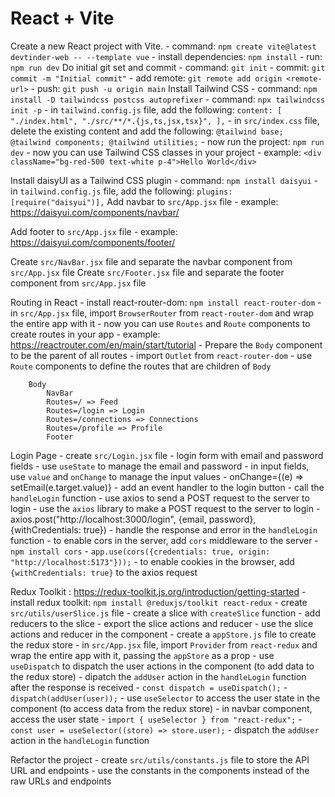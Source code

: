 # React + Vite

Create a new React project with Vite.
    - command: `npm create vite@latest devtinder-web -- --template vue`
    - install dependencies: `npm install`
    - run: `npm run dev`
Do initial git set and commit
    - command: `git init`
    - commit: `git commit -m "Initial commit"`
    - add remote: `git remote add origin <remote-url>`
    - push: `git push -u origin main`
Install Tailwind CSS
    - command: `npm install -D tailwindcss postcss autoprefixer`
    - command: `npx tailwindcss init -p`
    - in `tailwind.config.js` file, add the following:
        ```
        content: [
            "./index.html",
            "./src/**/*.{js,ts,jsx,tsx}",
        ],
        ```
    - in `src/index.css` file, delete the existing content and add the following:
        ```
        @tailwind base;
        @tailwind components;
        @tailwind utilities;
        ```
    - now run the project: `npm run dev`
    - now you can use Tailwind CSS classes in your project
        - example: `<div className="bg-red-500 text-white p-4">Hello World</div>`

Install daisyUI as a Tailwind CSS plugin
    - command: `npm install daisyui`
    - in `tailwind.config.js` file, add the following:
        ```
        plugins: [require("daisyui")],
        ```
Add navbar to `src/App.jsx` file
    - example: https://daisyui.com/components/navbar/

Add footer to `src/App.jsx` file
    - example: https://daisyui.com/components/footer/

Create `src/NavBar.jsx` file and separate the navbar component from `src/App.jsx` file
Create `src/Footer.jsx` file and separate the footer component from `src/App.jsx` file

Routing in React
    - install react-router-dom: `npm install react-router-dom`
    - in `src/App.jsx` file, import `BrowserRouter` from `react-router-dom` and wrap the entire app with it
    - now you can use `Routes` and `Route` components to create routes in your app
        - example: https://reactrouter.com/en/main/start/tutorial
    - Prepare the `Body` component to be the parent of all routes
        - import `Outlet` from `react-router-dom`
        - use `Route` components to define the routes that are children of `Body`

        Body
            NavBar
            Routes=/ => Feed
            Routes=/login => Login
            Routes=/connections => Connections
            Routes=/profile => Profile
            Footer
    
Login Page
    - create `src/Login.jsx` file
    - login form with email and password fields
        - use `useState` to manage the email and password
        - in input fields, use `value` and `onChange` to manage the input values
        - onChange={(e) => setEmail(e.target.value)}
        - add an event handler to the login button
        - call the `handleLogin` function
    - use axios to send a POST request to the server to login
    - use the `axios` library to make a POST request to the server to login
    - axios.post("http://localhost:3000/login", {email, password}, {withCredentials: true})
    - handle the response and error in the `handleLogin` function
    - to enable cors in the server, add `cors` middleware to the server
        - `npm install cors`
        - `app.use(cors({credentials: true, origin: "http://localhost:5173"}));`
    - to enable cookies in the browser, add `{withCredentials: true}` to the axios request

Redux Toolkit : https://redux-toolkit.js.org/introduction/getting-started
    - install redux toolkit: `npm install @reduxjs/toolkit react-redux`
    - create `src/utils/userSlice.js` file
    - create a slice with `createSlice` function
    - add reducers to the slice
    - export the slice actions and reducer
    - use the slice actions and reducer in the component
    - create a `appStore.js` file to create the redux store
    - in `src/App.jsx` file, import `Provider` from `react-redux` and wrap the entire app with it, passing the `appStore` as a prop
    - use `useDispatch` to dispatch the user actions in the component (to add data to the redux store)
        - dipatch the `addUser` action in the `handleLogin` function after the response is received
        - `const dispatch = useDispatch();`
        - `dispatch(addUser(user));`
    - use `useSelector` to access the user state in the component (to access data from the redux store)
        - in navbar component, access the user state
            - `import { useSelector } from "react-redux";`
        - `const user = useSelector((store) => store.user);`
    - dispatch the `addUser` action in the `handleLogin` function

Refactor the project
    - create `src/utils/constants.js` file to store the API URL and endpoints
    - use the constants in the components instead of the raw URLs and endpoints

